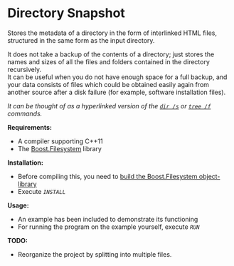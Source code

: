 # Directory Snapshot
Stores the metadata of a directory in the form of interlinked HTML files, structured in the same form as the input directory.  

It does not take a backup of the contents of a directory; just stores the names and sizes of all the files and folders contained in the directory recursively.  
It can be useful when you do not have enough space for a full backup, and your data consists of files which could be obtained easily again from another source after a disk failure (for example, software installation files).  

*It can be thought of as a hyperlinked version of the [`dir /s`][1] or [`tree /f`][2] commands.*

**Requirements:**
 - A compiler supporting C++11
 - The [Boost.Filesystem][4] library

**Installation:**
 - Before compiling this, you need to [build the Boost.Filesystem object-library][4]  
 - Execute *`INSTALL`*
 
**Usage:**
 - An example has been included to demonstrate its functioning  
 - For running the program on the example yourself, execute *`RUN`*

**TODO:**
 - Reorganize the project by splitting into multiple files.

[1]:https://technet.microsoft.com/en-in/library/cc755121.aspx
[2]:https://www.microsoft.com/resources/documentation/windows/xp/all/proddocs/en-us/tree.mspx?mfr=true
[3]:http://www.boost.org/doc/libs/1_57_0/libs/filesystem/doc/index.htm
[4]:http://www.boost.org/doc/libs/1_57_0/libs/filesystem/doc/index.htm#Building
